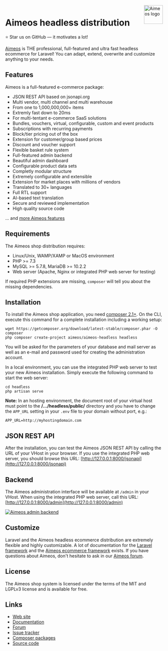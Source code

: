 <a href="https://aimeos.org/">
    <img src="https://aimeos.org/fileadmin/template/icons/logo.png" alt="Aimeos logo" title="Aimeos" align="right" height="60" />
</a>

# Aimeos headless distribution

:star: Star us on GitHub — it motivates a lot!

[Aimeos](https://aimeos.org/Laravel) is THE professional, full-featured and
ultra fast headless ecommerce for Laravel!  You can adapt, extend, overwrite
and customize anything to your needs.

## Features

Aimeos is a full-featured e-commerce package:

* JSON REST API based on jsonapi.org
* Multi vendor, multi channel and multi warehouse
* From one to 1,000,000,000+ items
* Extremly fast down to 20ms
* For multi-tentant e-commerce SaaS solutions
* Bundles, vouchers, virtual, configurable, custom and event products
* Subscriptions with recurring payments
* Block/tier pricing out of the box
* Extension for customer/group based prices
* Discount and voucher support
* Flexible basket rule system
* Full-featured admin backend
* Beautiful admin dashboard
* Configurable product data sets
* Completly modular structure
* Extremely configurable and extensible
* Extension for market places with millions of vendors
* Translated to 30+ languages
* Full RTL support
* AI-based text translation
* Secure and reviewed implementation
* High quality source code

... and [more Aimeos features](https://aimeos.org/features)

## Requirements

The Aimeos shop distribution requires:
- Linux/Unix, WAMP/XAMP or MacOS environment
- PHP >= 7.3
- MySQL >= 5.7.8, MariaDB >= 10.2.2
- Web server (Apache, Nginx or integrated PHP web server for testing)

If required PHP extensions are missing, `composer` will tell you about the missing
dependencies.

## Installation

To install the Aimeos shop application, you need [composer 2.1+](https://getcomposer.org).
On the CLI, execute this command for a complete installation including a working setup:

```
wget https://getcomposer.org/download/latest-stable/composer.phar -O composer
php composer create-project aimeos/aimeos-headless headless
```

You will be asked for the parameters of your database and mail server as well as an
e-mail and password used for creating the administration account.

In a local environment, you can use the integrated PHP web server to test your new Aimeos
installation. Simply execute the following command to start the web server:

```
cd headless
php artisan serve
```

**Note:** In an hosting environment, the document root of your virtual host must point to
the **/.../headless/public/** directory and you have to change the `APP_URL` setting in your `.env`
file to your domain without port, e.g.:

```
APP_URL=http://myhostingdomain.com
```

## JSON REST API

After the installation, you can test the Aimeos JSON REST API by calling the URL of your
VHost in your browser. If you use the integrated PHP web server, you should browse
this URL: [http://127.0.0.1:8000/jsonapi](http://127.0.0.1:8000/jsonapi)

## Backend

The Aimeos administration interface will be available at `/admin` in your VHost. When using
the integrated PHP web server, call this URL: [http://127.0.0.1:8000/admin](http://127.0.0.1:8000/admin)

[![Aimeos admin backend](https://aimeos.org/fileadmin/aimeos.org/images/aimeos-backend.png?2021.04)](http://admin.demo.aimeos.org/)

## Customize

Laravel and the Aimeos headless ecommerce distribution are extremely flexible and highly customizable.
A lot of documentation for the [Laravel framework](https://laravel.com) and the
[Aimeos ecommerce framework](https://aimeos.org/docs/latest/) exists. If you have questions
about Aimeos, don't hesitate to ask in our [Aimeos forum](https://aimeos.org/help/).

## License

The Aimeos shop system is licensed under the terms of the MIT and LGPLv3 license and
is available for free.

## Links

* [Web site](https://aimeos.org/Laravel)
* [Documentation](https://aimeos.org/docs/latest/)
* [Forum](https://aimeos.org/help/)
* [Issue tracker](https://github.com/aimeos/aimeos-headless/issues)
* [Composer packages](https://packagist.org/packages/aimeos/aimeos-headless)
* [Source code](https://github.com/aimeos/aimeos-headless)
